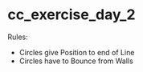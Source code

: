 # cc_exercise_day_2

Rules:
- Circles give Position to end of Line
- Circles have to Bounce from Walls